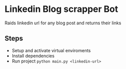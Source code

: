 # Linkedin Blog scrapper Bot

Raids linkedin url for any blog post and returns their links 

## Steps
* Setup  and activate virtual enviroments
* Install dependencies
* Run project `python main.py <linkedin-url>`

